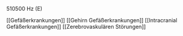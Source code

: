 510500 Hz (E)

[[Gefäßerkrankungen]]
[[Gehirn Gefäßerkrankungen]]
[[Intracranial Gefäßerkrankungen]]
[[Zerebrovaskulären Störungen]]